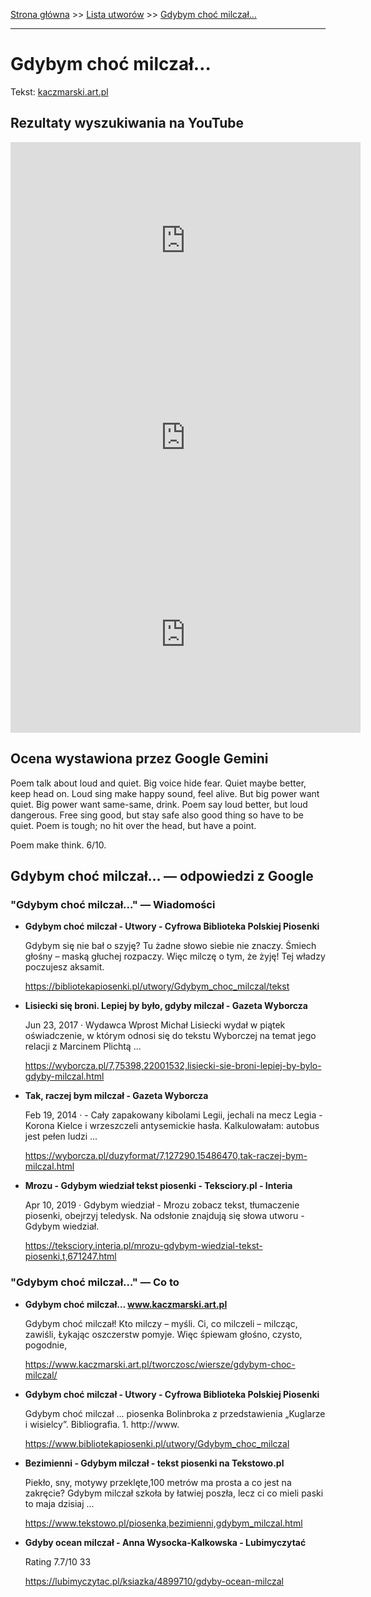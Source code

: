 [Strona główna](../index.md) >> [Lista utworów](../list.md) >> [Gdybym choć milczał…](160.md)

---

# Gdybym choć milczał…

Tekst: [kaczmarski.art.pl](https://www.kaczmarski.art.pl/tworczosc/wiersze/gdybym-choc-milczal/)

## Rezultaty wyszukiwania na YouTube

<iframe width="560" height="315" src="https://www.youtube.com/embed/3_PaRYzdRj0?si=IdontcarewhotheIRSsendsImnotpayingtaxes" title="YouTube video player" frameborder="0" allow="accelerometer; autoplay; clipboard-write; encrypted-media; gyroscope; picture-in-picture; web-share" referrerpolicy="strict-origin-when-cross-origin" allowfullscreen></iframe>

<iframe width="560" height="315" src="https://www.youtube.com/embed/dm1ykMcE9gw?si=IdontcarewhotheIRSsendsImnotpayingtaxes" title="YouTube video player" frameborder="0" allow="accelerometer; autoplay; clipboard-write; encrypted-media; gyroscope; picture-in-picture; web-share" referrerpolicy="strict-origin-when-cross-origin" allowfullscreen></iframe>

<iframe width="560" height="315" src="https://www.youtube.com/embed/hpMFsn-b86g?si=IdontcarewhotheIRSsendsImnotpayingtaxes" title="YouTube video player" frameborder="0" allow="accelerometer; autoplay; clipboard-write; encrypted-media; gyroscope; picture-in-picture; web-share" referrerpolicy="strict-origin-when-cross-origin" allowfullscreen></iframe>

## Ocena wystawiona przez Google Gemini

Poem talk about loud and quiet. Big voice hide fear. Quiet maybe better, keep head on. Loud sing make happy sound, feel alive. But big power want quiet. Big power want same-same, drink. Poem say loud better, but loud dangerous. Free sing good, but stay safe also good thing so have to be quiet. Poem is tough; no hit over the head, but have a point.

Poem make think. 6/10.


## Gdybym choć milczał… — odpowiedzi z Google

### "Gdybym choć milczał…" — Wiadomości

- **Gdybym choć milczał - Utwory - Cyfrowa Biblioteka Polskiej Piosenki**

    Gdybym się nie bał o szyję? Tu żadne słowo siebie nie znaczy. Śmiech głośny – maską głuchej rozpaczy. Więc milczę o tym, że żyję! Tej władzy poczujesz aksamit. 

   <https://bibliotekapiosenki.pl/utwory/Gdybym_choc_milczal/tekst>
- **Lisiecki się broni. Lepiej by było, gdyby milczał - Gazeta Wyborcza**

    Jun 23, 2017  ·  Wydawca Wprost Michał Lisiecki wydał w piątek oświadczenie, w którym odnosi się do tekstu Wyborczej na temat jego relacji z Marcinem Plichtą ... 

   <https://wyborcza.pl/7,75398,22001532,lisiecki-sie-broni-lepiej-by-bylo-gdyby-milczal.html>
- **Tak, raczej bym milczał - Gazeta Wyborcza**

    Feb 19, 2014  ·  - Cały zapakowany kibolami Legii, jechali na mecz Legia - Korona Kielce i wrzeszczeli antysemickie hasła. Kalkulowałam: autobus jest pełen ludzi ... 

   <https://wyborcza.pl/duzyformat/7,127290,15486470,tak-raczej-bym-milczal.html>
- **Mrozu - Gdybym wiedział tekst piosenki - Teksciory.pl - Interia**

    Apr 10, 2019  ·  Gdybym wiedział - Mrozu zobacz tekst, tłumaczenie piosenki, obejrzyj teledysk. Na odsłonie znajdują się słowa utworu - Gdybym wiedział. 

   <https://teksciory.interia.pl/mrozu-gdybym-wiedzial-tekst-piosenki,t,671247.html>

### "Gdybym choć milczał…" — Co to

- **Gdybym choć milczał… www.kaczmarski.art.pl**

    Gdybym choć milczał! Kto milczy – myśli. Ci, co milczeli – milcząc, zawiśli, Łykając oszczerstw pomyje. Więc śpiewam głośno, czysto, pogodnie, 

   <https://www.kaczmarski.art.pl/tworczosc/wiersze/gdybym-choc-milczal/>
- **Gdybym choć milczał - Utwory - Cyfrowa Biblioteka Polskiej Piosenki**

    Gdybym choć milczał ... piosenka Bolinbroka z przedstawienia „Kuglarze i wisielcy”. Bibliografia. 1. http://www. 

   <https://www.bibliotekapiosenki.pl/utwory/Gdybym_choc_milczal>
- **Bezimienni - Gdybym milczał - tekst piosenki na Tekstowo.pl**

    Piekło, sny, motywy przeklęte,100 metrów ma prosta a co jest na zakręcie? Gdybym milczał szkoła by łatwiej poszła, lecz ci co mieli paski to maja dzisiaj ... 

   <https://www.tekstowo.pl/piosenka,bezimienni,gdybym_milczal.html>
- **Gdyby ocean milczał - Anna Wysocka-Kalkowska - Lubimyczytać**

    Rating   7.7/10  33   

   <https://lubimyczytac.pl/ksiazka/4899710/gdyby-ocean-milczal>

